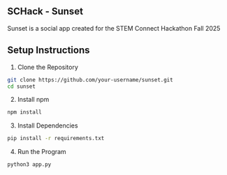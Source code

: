 ## SCHack - Sunset

  Sunset is a social app created for the STEM Connect Hackathon Fall 2025
 ## Setup Instructions

1. Clone the Repository
```bash
git clone https://github.com/your-username/sunset.git
cd sunset
```
2. Install npm
```bash
npm install
```
3. Install Dependencies
```bash
pip install -r requirements.txt
```
4. Run the Program
```bash
python3 app.py
```



